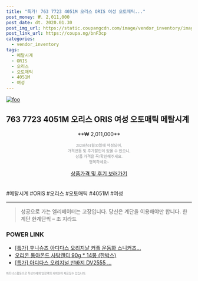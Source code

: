 ```yaml
--- 
title: "특가! 763 7723 4051M 오리스 ORIS 여성 오토매틱..." 
post_money: ₩. 2,011,000 
post_date: dt. 2020.01.30 
post_img_url: https://static.coupangcdn.com/image/vendor_inventory/images/2019/01/31/12/8/1e8fcffd-5178-4911-aff5-97d7777eca11.jpg 
post_link_url: https://coupa.ng/bnF3cp 
categories: 
  - vendor_inventory 
tags: 
  - 메탈시계 
  - ORIS 
  - 오리스 
  - 오토매틱 
  - 4051M 
  - 여성 
--- 
```

[![foo](https://static.coupangcdn.com/image/vendor_inventory/images/2019/01/31/12/8/1e8fcffd-5178-4911-aff5-97d7777eca11.jpg)](https://coupa.ng/bnF3cp) 

## 763 7723 4051M 오리스 ORIS 여성 오토매틱 메탈시계 
<p style="text-align: center;">**₩ 2,011,000**</p> 
<p style="text-align: center;"><span style="color: #898c8f; font-family: Georgia,Times,serif; font-size: 0.75em;">2020년01월30일에 작성되어, <br>가격변동 및 추가할인이 있을 수 있으니,<br> 상품 가격을 꼭!확인해주세요.<br>행복하세요~</span> 
</p>	 
<div markdown="0" style="text-align: center;"><a href="https://coupa.ng/bnF3cp" class="btn btn--success">상품가격 및 후기 보러가기</a></div> 
<br><br> 
  #메탈시계 #ORIS #오리스 #오토매틱 #4051M #여성 
<hr> 

> 성공으로 가는 엘리베이터는 고장입니다. 당신은 계단을 이용해야만 합니다. 한계단 한계단씩 – 조 지라드 


### POWER LINK

* <a href="https://blog.naver.com/santokki14/221790212290" target="_blank">[특가] 후니슈즈 아디다스 오리지날 커플 운동화 스니커즈...</a>
* <a href="https://blog.naver.com/fasyy4321/221790756573" target="_blank">오리온 통아몬드 사탕캔디 90g * 14봉 (한박스)</a>
* <a href="https://blog.naver.com/sakai111/221787765827" target="_blank">[특가] 아디다스 오리지널 반바지 DV2555 ...</a>

<span style="color: #898c8f; font-family: Georgia,Times,serif; font-size: 0.55em;">파트너스활동으로 작성자에게 일정액의 커미션이 제공될수 있습니다.</span> 
